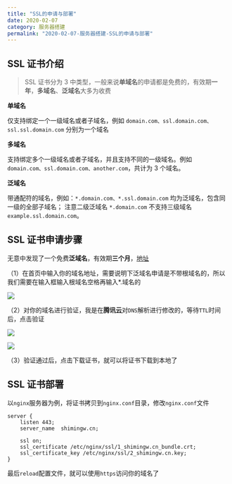 ```yaml
---
title: "SSL的申请与部署"
date: 2020-02-07
category: 服务器搭建
permalink: "2020-02-07-服务器搭建-SSL的申请与部署"
---
```


## SSL 证书介绍

> SSL 证书分为 3 中类型，一般来说**单域名**的申请都是免费的，有效期**一年**，**多域名**、**泛域名**大多为收费

**单域名**

仅支持绑定一个一级域名或者子域名，例如 `domain.com、ssl.domain.com、ssl.ssl.domain.com` 分别为一个域名

**多域名**

支持绑定多个一级域名或者子域名，并且支持不同的一级域名。例如 `domain.com、ssl.domain.com、another.com`，共计为 3 个域名。

**泛域名**

带通配符的域名，例如：`*.domain.com、*.ssl.domain.com` 均为泛域名，包含同一级的全部子域名；
注意二级泛域名 `*.domain.com` 不支持三级域名 `example.ssl.domain.com`。

## SSL 证书申请步骤

无意中发现了一个免费**泛域名**，有效期**三个月**，[地址](https://www.sslforfree.com/)

（1）在首页中输入你的域名地址，需要说明下泛域名申请是不带根域名的，所以我们需要在输入框输入根域名空格再输入\*.域名的

![](https://wx3.sinaimg.cn/mw690/a0940ce6gy1gbny4l1chmj20s108igpv.jpg)

（2）对你的域名进行验证，我是在**腾讯云**对`DNS`解析进行修改的，等待`TTL`时间后，点击验证

![](https://wx4.sinaimg.cn/mw690/a0940ce6gy1gbnybn44g3j20rr0k0tk6.jpg)

![](https://wx2.sinaimg.cn/mw690/a0940ce6gy1gbnybs1om0j20rq06ygop.jpg)

（3）验证通过后，点击下载证书，就可以将证书下载到本地了

## SSL 证书部署

以`nginx`服务器为例，将证书拷贝到`nginx.conf`目录，修改`nginx.conf`文件

```nginx
server {
    listen 443;
    server_name  shimingw.cn;

    ssl on;
    ssl_certificate /etc/nginx/ssl/1_shimingw.cn_bundle.crt;
    ssl_certificate_key /etc/nginx/ssl/2_shimingw.cn.key;
}

```

最后`reload`配置文件，就可以使用`https`访问你的域名了
